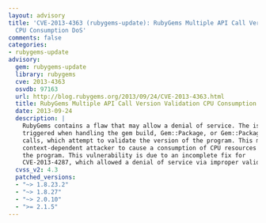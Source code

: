 ```yaml
---
layout: advisory
title: 'CVE-2013-4363 (rubygems-update): RubyGems Multiple API Call Version Validation
  CPU Consumption DoS'
comments: false
categories:
- rubygems-update
advisory:
  gem: rubygems-update
  library: rubygems
  cve: 2013-4363
  osvdb: 97163
  url: http://blog.rubygems.org/2013/09/24/CVE-2013-4363.html
  title: RubyGems Multiple API Call Version Validation CPU Consumption DoS
  date: 2013-09-24
  description: |
    RubyGems contains a flaw that may allow a denial of service. The issue is
    triggered when handling the gem build, Gem::Package, or Gem::PackageTask API
    calls, which attempt to validate the version of the program. This may allow a
    context-dependent attacker to cause a consumption of CPU resources and crash
    the program. This vulnerability is due to an incomplete fix for
    CVE-2013-4287, which allowed a denial of service via improper validation.
  cvss_v2: 4.3
  patched_versions:
  - "~> 1.8.23.2"
  - "~> 1.8.27"
  - "~> 2.0.10"
  - ">= 2.1.5"
---
```

